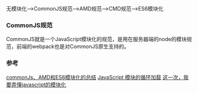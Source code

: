 
无模块化-->CommonJS规范-->AMD规范-->CMD规范-->ES6模块化

### CommonJS规范

CommonJS就是一个JavaScript模块化的规范，是用在服务器端的node的模块规范，前端的webpack也是对CommonJS原生支持的。


### 参考

[commonJs、AMD和ES6模块化的总结](https://juejin.im/post/5d785bd651882546ce2780d6#heading-13)
[JavaScript 模块的循环加载](http://www.ruanyifeng.com/blog/2015/11/circular-dependency.html)
[这一次，我要弄懂javascript的模块化](https://juejin.im/post/5b4420e7f265da0f4b7a7b27)
